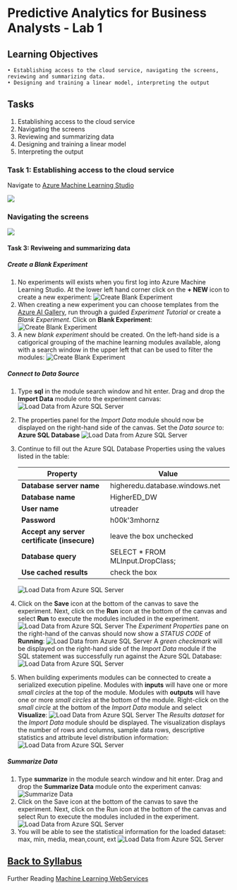 # Predictive Analytics for Business Analysts - Lab 1

## Learning Objectives

	• Establishing access to the cloud service, navigating the screens, reviewing and summarizing data. 
	• Designing and training a linear model, interpreting the output 
	
## Tasks
1. Establishing access to the cloud service	
1. Navigating the screens
1. Reviewing and summarizing data
1. Designing and training a linear model
1. Interpreting the output 

### Task 1: Establishing access to the cloud service

Navigate to [Azure Machine Learning Studio](https://studio.azureml.net/)

![](media/Login.png)	

### Navigating the screens
![](media/Lab1-1.png)

#### Task 3: Reviweing and summarizing data
 
 ##### Create a Blank Experiment

1. No experiments will exists when you first log into Azure Machine Learning Studio.  At the lower left hand corner click on the **+ NEW** icon to create a new experiment:
![Create Blank Experiment](media/image004.png)
1. When creating a new experiment you can choose templates from the [Azure AI Gallery](https://gallery.azure.ai/), run through a guided *Experiment Tutorial* or create a *Blank Experiment*.  Click on **Blank Experiment**:
![Create Blank Experiment](media/image005.png)
1. A new *blank experiment* should be created.  On the left-hand side is a catigorical grouping of the machine learning modules available, along with a search window in the upper left that can be used to filter the modules:
![Create Blank Experiment](media/image006.png)

##### Connect to Data Source

1. Type **sql** in the module search window and hit enter.  Drag and drop the **Import Data** module onto the experiment canvas:
![Load Data from Azure SQL Server](media/image007.png)
1. The properties panel for the *Import Data* module should now be displayed on the right-hand side of the canvas.  Set the *Data source* to: **Azure SQL Database**
![Load Data from Azure SQL Server](media/image008.png)
1. Continue to fill out the Azure SQL Database Properties using the values listed in the table:

    | Property | Value  |
    |------|------|
    |**Database server name**  | higheredu.database.windows.net|
    |**Database name**  | HigherED_DW|
    |**User name**  | utreader|
    |**Password**  | h00k'3mhornz|
    |**Accept any server certificate (insecure)**  | leave the box unchecked|
    |**Database query**  | SELECT * FROM MLInput.DropClass;|
    |**Use cached results**  | check the box|

    ![Load Data from Azure SQL Server](media/image009.png)

1. Click on the **Save** icon at the bottom of the canvas to save the experiment.  Next, click on the **Run** icon at the bottom of the canvas and select **Run** to execute the modules included in the experiment.  
![Load Data from Azure SQL Server](media/image010.png)
The *Experiment Properties* pane on the right-hand of the canvas should now show a *STATUS CODE* of **Running**:
![Load Data from Azure SQL Server](media/image011.png)
A *green checkmark* will be displayed on the right-hand side of the *Import Data* module if the SQL statement was successfully run against the Azure SQL Database:
![Load Data from Azure SQL Server](media/image012.png)
1. When building experiments modules can be connected to create a serialized execution pipeline.  Modules with **inputs** will have one or more *small circles* at the top of the module.  Modules with **outputs** will have one or more *small circles* at the bottom of the module.  Right-click on the *small circle* at the bottom of the *Import Data* module and select **Visualize**:
![Load Data from Azure SQL Server](media/image013.png)
The *Results dataset* for the *Import Data* module should be displayed.  The visualization displays the number of rows and columns, sample data rows, descriptive statistics and attribute level distribution information:
![Load Data from Azure SQL Server](media/image014.png)

##### Summarize Data

1. Type **summarize** in the module search window and hit enter.  Drag and drop the **Summarize Data** module onto the experiment canvas:
![Summarize Data](media/Lab1-summarize.png)
1. Click on the Save icon at the bottom of the canvas to save the experiment. Next, click on the Run icon at the bottom of the canvas and select Run to execute the modules included in the experiment.
![Load Data from Azure SQL Server](media/Lab1-summarize.png)
1. You will be able to see the statistical information for the loaded dataset:
       <br> max, min, media, mean,count, ext
![Load Data from Azure SQL Server](media/lab1-view-summarized.png)

	
## [Back to Syllabus](README.md)


Further Reading
[Machine Learning WebServices](https://docs.microsoft.com/en-us/azure/machine-learning/studio/consume-web-services)
